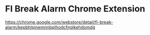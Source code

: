 # FI Break Alarm Chrome Extension

https://chrome.google.com/webstore/detail/fi-break-alarm/kepbhlpjnemnnbplhodcfnglkehdomdg

